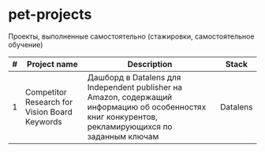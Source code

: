 # pet-projects
Проекты, выполненные самостоятельно (стажировки, самостоятельное обучение)

| # | Project name | Description | Stack |
| - | ---- | ----------- | ----- |
| 1 | Competitor Research for Vision Board Keywords | Дашборд в Datalens для Independent publisher на Amazon, содержащий информацию об особенностях книг конкурентов, рекламирующихся по заданным ключам | Datalens |
